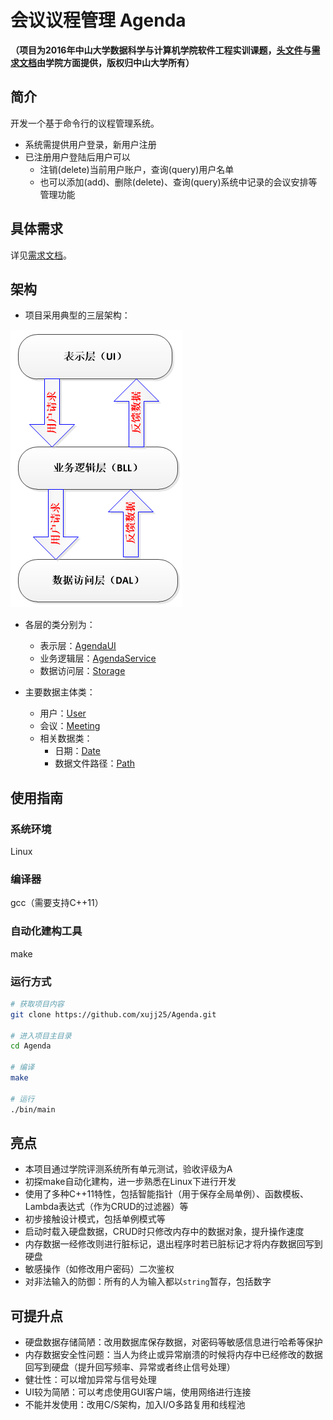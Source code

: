 # 会议议程管理 Agenda 

**（项目为2016年中山大学数据科学与计算机学院软件工程实训课题，[头文件](./include)与[需求文档](./Requirement.md)由学院方面提供，版权归中山大学所有）**

## 简介

开发一个基于命令行的议程管理系统。
- 系统需提供用户登录，新用户注册
- 已注册用户登陆后用户可以
    - 注销(delete)当前用户账户，查询(query)用户名单
    - 也可以添加(add)、删除(delete)、查询(query)系统中记录的会议安排等管理功能

## 具体需求

详见[需求文档](./Requirement.md)。

## 架构

- 项目采用典型的三层架构：

![architecture](./img/architecture.png)

- 各层的类分别为：

    - 表示层：[AgendaUI](./include/AgendaUI.hpp)
    - 业务逻辑层：[AgendaService](./include/AgendaService.hpp)
    - 数据访问层：[Storage](./include/Storage.hpp)

- 主要数据主体类：
    - 用户：[User](./include/User.hpp)
    - 会议：[Meeting](./include/Meeting.hpp)
    - 相关数据类：
        - 日期：[Date](./include/Date.hpp)
        - 数据文件路径：[Path](./include/Path.hpp)

## 使用指南

### 系统环境

Linux

### 编译器

gcc（需要支持C++11）

### 自动化建构工具

make

### 运行方式

```bash
# 获取项目内容
git clone https://github.com/xujj25/Agenda.git

# 进入项目主目录
cd Agenda

# 编译
make

# 运行
./bin/main
```

## 亮点

- 本项目通过学院评测系统所有单元测试，验收评级为A
- 初探make自动化建构，进一步熟悉在Linux下进行开发
- 使用了多种C++11特性，包括智能指针（用于保存全局单例）、函数模板、Lambda表达式（作为CRUD的过滤器）等
- 初步接触设计模式，包括单例模式等
- 启动时载入硬盘数据，CRUD时只修改内存中的数据对象，提升操作速度
- 内存数据一经修改则进行脏标记，退出程序时若已脏标记才将内存数据回写到硬盘
- 敏感操作（如修改用户密码）二次鉴权
- 对非法输入的防御：所有的人为输入都以`string`暂存，包括数字

## 可提升点

- 硬盘数据存储简陋：改用数据库保存数据，对密码等敏感信息进行哈希等保护
- 内存数据安全性问题：当人为终止或异常崩溃的时候将内存中已经修改的数据回写到硬盘（提升回写频率、异常或者终止信号处理）
- 健壮性：可以增加异常与信号处理
- UI较为简陋：可以考虑使用GUI客户端，使用网络进行连接
- 不能并发使用：改用C/S架构，加入I/O多路复用和线程池

